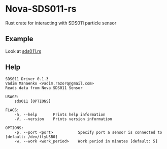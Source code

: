 # Nova-SDS011-rs

Rust crate for interacting with SDS011 particle sensor

## Example

Look at [sds011.rs](src/bin/sds011.rs)

## Help

```
SDS011 Driver 0.1.3
Vadim Manaenko <vadim.razorq@gmail.com>
Reads data from Nova SDS011 Sensor

USAGE:
    sds011 [OPTIONS]

FLAGS:
    -h, --help       Prints help information
    -V, --version    Prints version information

OPTIONS:
    -p, --port <port>           Specify port a sensor is connected to [default: /dev/ttyUSB0]
    -w, --work <work_period>    Work period in minutes [default: 5]
```
